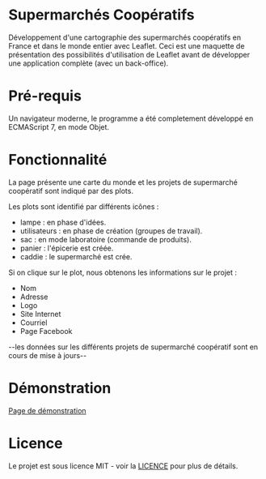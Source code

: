 # Supermarchés Coopératifs
Développement d'une cartographie des supermarchés coopératifs en France et dans le monde entier avec Leaflet.
Ceci est une maquette de présentation des possibilités d'utilisation de Leaflet avant de développer une application complète (avec un back-office). 

# Pré-requis
Un navigateur moderne, le programme a été completement développé en ECMAScript 7, en mode Objet.

# Fonctionnalité
La page présente une carte du monde et les projets de supermarché coopératif sont indiqué par des plots.

Les plots sont identifié par différents icônes :
- lampe : en phase d'idées.
- utilisateurs : en phase de création (groupes de travail).
- sac : en mode laboratoire (commande de produits).
- panier : l'épicerie est créée.
- caddie : le supermarché est crée.

Si on clique sur le plot, nous obtenons les informations sur le projet :
- Nom 
- Adresse
- Logo
- Site Internet
- Courriel
- Page Facebook

--les données sur les différents projets de supermarché coopératif sont en cours de mise à jours--

# Démonstration
[Page de démonstration](https://zuff69.github.io/supermarches_cooperatifs/)

# Licence
Le projet est sous licence MIT - voir la [LICENCE](https://github.com/michaeldeloris/people-collector/blob/master/LICENSE) pour plus de détails.
